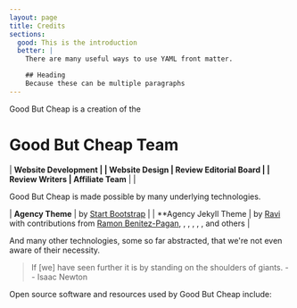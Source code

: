 ```yaml
---
layout: page
title: Credits
sections:
  good: This is the introduction
  better: |
    There are many useful ways to use YAML front matter.

    ## Heading
    Because these can be multiple paragraphs
---
```





Good But Cheap is a creation of the

# Good But Cheap Team

| **Website Development |  	  	| Website Design
| Review Editorial Board | 	  	| Review Writers
| Affiliate Team** | |


Good But Cheap is made possible by many underlying technologies.

| **Agency Theme** 	| by [Start Bootstrap](https://startbootstrap.com/theme/agency) |
| **Agency Jekyll Theme | by [Ravi](https://github.com/raviriley) with contributions from [Ramon Benitez-Pagan](https://github.com/rbenitezpagan), [](https://github.com/miuprb), [](https://github.com/morozgrafix), [](https://github.com/xsuchy), [](https://github.com/MichaelCurrin), [](https://github.com/bkfirmen), and others |

And many other technologies, some so far abstracted, that we're not even aware of their necessity.

> If [we] have seen further it is by standing on the shoulders of giants.
-- Isaac Newton

Open source software and resources used by Good But Cheap include:
